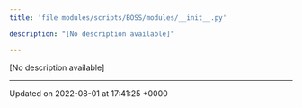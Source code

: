 ```yaml
---
title: 'file modules/scripts/BOSS/modules/__init__.py'

description: "[No description available]"

---
```







[No description available]






-------------------------------

Updated on 2022-08-01 at 17:41:25 +0000
